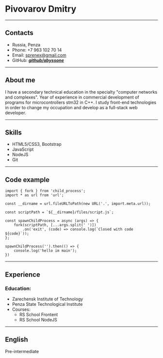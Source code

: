 # Pivovarov Dmitry
---
## Contacts
* Russia, Penza
* Phone: +7 963 102 70 14
* Email: sprenex@gmail.com
* GitHub: [***github/abyssone***](https://github.com/abyssone)
---
## About me

I have a secondary technical education in the specialty "computer networks and complexes". Year of experience in commercial development of programs for microcontrollers stm32 in C++. I study front-end technologies in order to change my occupation and develop as a full-stack web developer.

---
## Skills

* HTML5/CSS3, Bootstrap
* JavaScript
* NodeJS
* Git

---
## Code example

```
import { fork } from 'child_process';
import * as url from 'url';

const __dirname = url.fileURLToPath(new URL('.', import.meta.url));

const scriptPath = `${__dirname}/files/script.js`;

const spawnChildProcess = async (args) => {
    fork(scriptPath, [...args.split(' ')])
        .on('exit', (code) => console.log(`Closed with code ${code}`));
};

spawnChildProcess('').then(() => {
    console.log('hello im main');
})
```
---
## Experience

### Education:
* Zarechensk Institute of Technology
* Penza State Technological Institute
* Courses:
  + RS School Frontent
  + RS School NodeJS

---
## English

Pre-intermediate



